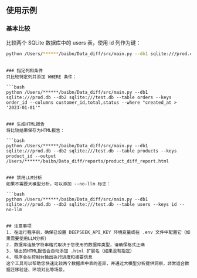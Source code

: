 ## 使用示例

### 基本比较

比较两个 SQLite 数据库中的 users 表，使用 id 列作为键：


```bash
python /Users/******/baibn/Data_diff/src/main.py --db1 sqlite:///prod.db --db2 sqlite:///test.db --table users --keys id
 ```

```

### 指定列和条件
只比较特定列并添加 WHERE 条件：

```bash
python /Users/******/baibn/Data_diff/src/main.py --db1 sqlite:///prod.db --db2 sqlite:///test.db --table orders --keys order_id --columns customer_id,total,status --where "created_at > '2023-01-01'"
 ```

```

### 生成HTML报告
将比较结果保存为HTML报告：

```bash
python /Users/******/baibn/Data_diff/src/main.py --db1 sqlite:///prod.db --db2 sqlite:///test.db --table products --keys product_id --output /Users/******/baibn/Data_diff/reports/product_diff_report.html
 ```

```

### 禁用LLM分析
如果不需要大模型分析，可以添加 --no-llm 标志：

```bash
python /Users/******/baibn/Data_diff/src/main.py --db1 sqlite:///prod.db --db2 sqlite:///test.db --table users --keys id --no-llm
 ```

```

## 注意事项
1. 在运行程序前，确保已设置 DEEPSEEK_API_KEY 环境变量或在 .env 文件中配置它（如果需要使用LLM分析）
2. 数据库连接字符串格式取决于您使用的数据库类型，请确保格式正确
3. 输出的HTML报告会自动添加 .html 扩展名（如果没有指定）
4. 程序会在控制台输出执行进度和摘要信息
这个工具可以帮助您快速比较两个数据库中表的差异，并通过大模型分析提供洞察，非常适合数据迁移验证、环境对比等场景。